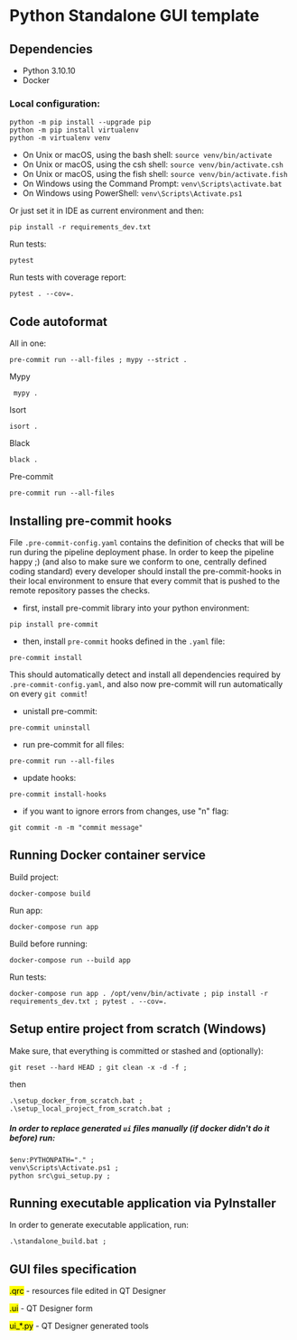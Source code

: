 # Python Standalone GUI template

## Dependencies

- Python 3.10.10
- Docker

### Local configuration:
```commandline
python -m pip install --upgrade pip
python -m pip install virtualenv
python -m virtualenv venv
```

- On Unix or macOS, using the bash shell: `source venv/bin/activate`
- On Unix or macOS, using the csh shell: `source venv/bin/activate.csh`
- On Unix or macOS, using the fish shell: `source venv/bin/activate.fish`
- On Windows using the Command Prompt: `venv\Scripts\activate.bat`
- On Windows using PowerShell: `venv\Scripts\Activate.ps1`

Or just set it in IDE as current environment and then:

```commandline
pip install -r requirements_dev.txt
```

Run tests:

```commandline
pytest
```
Run tests with coverage report:

```commandline
pytest . --cov=.
```

## Code autoformat

All in one:

```
pre-commit run --all-files ; mypy --strict .
```

Mypy

```commandline
 mypy .
```

Isort

```commandline
isort .
```

Black

```commandline
black .
```

Pre-commit

```commandline
pre-commit run --all-files
```

## Installing pre-commit hooks

File ```.pre-commit-config.yaml``` contains the definition of checks that will be run during the pipeline deployment
phase. In order to keep the pipeline happy ;) (and also to make sure we conform to one, centrally defined coding
standard) every developer should install the pre-commit-hooks in their local environment to ensure that every commit
that is pushed to the remote repository passes the checks.

- first, install pre-commit library into your python environment:

```commandline
pip install pre-commit
```

- then, install ```pre-commit``` hooks defined in the ```.yaml``` file:

```commandline
pre-commit install
```

This should automatically detect and install all dependencies required by ```.pre-commit-config.yaml```, and also now
pre-commit will run automatically on every ```git commit```!

- unistall pre-commit:
```commandline
pre-commit uninstall
```

- run pre-commit for all files:

```commandline
pre-commit run --all-files
```
- update hooks:

```commandline
pre-commit install-hooks
```

- if you want to ignore errors from changes, use "n" flag:

```commandline
git commit -n -m "commit message"
```

## Running Docker container service

Build project:
```commandline
docker-compose build
```

Run app:
```commandline
docker-compose run app
```

Build before running:
```commandline
docker-compose run --build app
```

Run tests:
```commandline
docker-compose run app . /opt/venv/bin/activate ; pip install -r requirements_dev.txt ; pytest . --cov=.
```
## Setup entire project from scratch (Windows)

Make sure, that everything is committed or stashed and (optionally):

```commandline
git reset --hard HEAD ; git clean -x -d -f ; 
```

then

```commandline
.\setup_docker_from_scratch.bat ; .\setup_local_project_from_scratch.bat ; 
```


##### In order to replace generated ```ui``` files manually (if docker didn't do it before) run:
```commandline
$env:PYTHONPATH="." ; 
venv\Scripts\Activate.ps1 ; 
python src\gui_setup.py ; 
```


## Running executable application via PyInstaller

In order to generate executable application, run:
```commandline
.\standalone_build.bat ; 
```


## GUI files specification

<mark>.qrc</mark> - resources file edited in QT Designer

<mark>.ui</mark> - QT Designer form

<mark>ui_*.py</mark> - QT Designer generated tools
